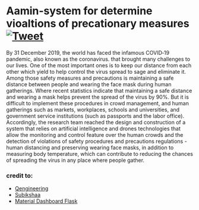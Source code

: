 # Aamin-system for determine vioaltions of precationary measures [![Tweet](https://img.shields.io/twitter/url/http/shields.io.svg?style=social&logo=twitter)](https://twitter.com/Aamin_System?s=09)

By 31 December 2019, the world has faced the infamous COVID‑19 pandemic, also known as the
coronavirus. that brought many challenges to our lives. One of the most important ones is to
keep our distance from each other which yield to help control the virus spread to sage and eliminate
it. Among those safety measures and precautions is maintaining a safe distance between people
and wearing the face mask during human gatherings. Where recent statistics indicate that
maintaining a safe distance and wearing a mask helps prevent the spread of the virus by 90%.
But it is difficult to implement these procedures in crowd management, and human gatherings such
as markets, workplaces, schools and universities, and government service institutions (such as
passports and the labor office). Accordingly, the research team reached the design and construction
of a system that relies on artificial intelligence and drones technologies that allow the monitoring
and control feature over the human crowds and the detection of violations of safety procedures and
precautions regulations - human distancing and preserving wearing face masks, in addition to
measuring body temperature, which can contribute to reducing the chances of spreading the virus
in any place where people gather.

### credit to:
- [Qengineering](https://github.com/Qengineering/Face-Mask-Detection-Raspberry-Pi-64-bits)
- [Subikshaa](https://github.com/Subikshaa/Social-Distance-Detection-using-OpenCV)
- [Material Dashboard Flask](https://www.creative-tim.com/product/material-dashboard-flask)

